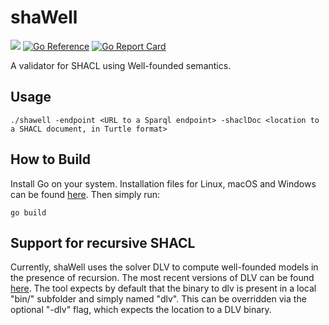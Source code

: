# shaWell

[![](https://img.shields.io/github/v/tag/cem-okulmus/shawell?sort=semver)](https://github.com/cem-okulmus/shawell/releases/latest)
[![Go Reference](https://pkg.go.dev/badge/github.com/cem-okulmus/shawell.svg)](https://pkg.go.dev/github.com/cem-okulmus/shawell)
[![Go Report Card](https://goreportcard.com/badge/github.com/cem-okulmus/shawell)](https://goreportcard.com/report/github.com/cem-okulmus/shawell)

A validator for SHACL using Well-founded semantics.

## Usage
```
./shawell -endpoint <URL to a Sparql endpoint> -shaclDoc <location to a SHACL document, in Turtle format>
```

## How to Build
Install Go on your system. Installation files for Linux, macOS and Windows can be found [here](https://go.dev/dl/). Then simply run:
 
```
go build
```  


## Support for recursive SHACL
Currently, shaWell uses the solver DLV to compute well-founded models in the presence of recursion. The most recent versions of DLV can be found [here](https://dlv.demacs.unical.it/home). The tool expects by default that the binary to dlv is present in a local "bin/" subfolder and simply named "dlv". This can be overridden via the optional "-dlv" flag, which expects the location to a DLV binary.
